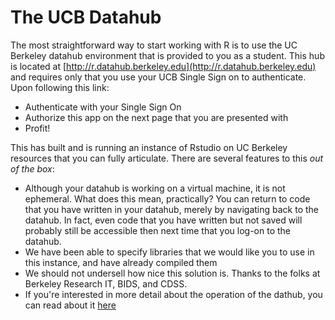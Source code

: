 # The UCB Datahub 

The most straightforward way to start working with R is to use the UC Berkeley datahub environment that is provided to you as a student. This hub is located at [http://r.datahub.berkeley.edu](http://r.datahub.berkeley.edu) and requires only that you use your UCB Single Sign on to authenticate. Upon following this link: 

- Authenticate with your Single Sign On 
- Authorize this app on the next page that you are presented with
- Profit! 

This has built and is running an instance of Rstudio on UC Berkeley resources that you can fully articulate. There are several features to this _out of the box_: 

- Although your datahub is working on a virtual machine, it is not ephemeral. What does this mean, practically? You can return to code that you have written in your datahub, merely by navigating back to the datahub. In fact, even code that you have written but not saved will probably still be accessible then next time that you log-on to the datahub. 
- We have been able to specify libraries that we would like you to use in this instance, and have already compiled them
- We should not undersell how nice this solution is. Thanks to the folks at Berkeley Research IT, BIDS, and CDSS. 
- If you're interested in more detail about the operation of the dathub, you can read about it [here](https://docs.datahub.berkeley.edu/en/latest/)
